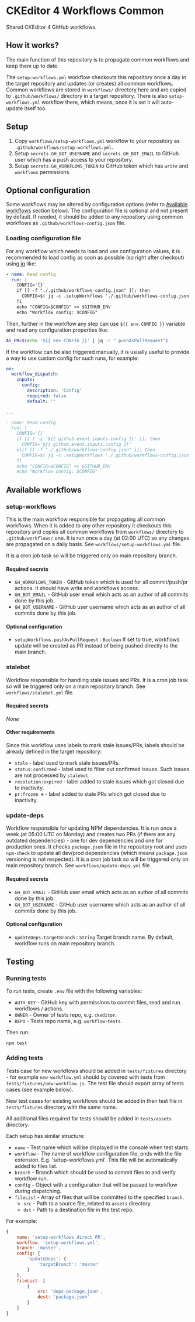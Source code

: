 # CKEditor 4 Workflows Common

Shared CKEditor 4 GitHub workflows.

## How it works?

The main function of this repository is to propagate common workflows and keep them up to date.

The `setup-workflows.yml` workflow checkouts this repository once a day in the target repository and updates (or creates) all common workflows. Common workflows are stored in `workflows/` directory here and are copied to `.github/workflows/` directory in a target repository. There is also `setup-workflows.yml` workflow there, which means, once it is set it will auto-update itself too.

## Setup

1. Copy `workflows/setup-workflows.yml` workflow to your repository as `.github/workflows/setup-workflows.yml`.
1. Setup `secrets.GH_BOT_USERNAME` and `secrets.GH_BOT_EMAIL` to GitHub user which has a push access to your repository.
1. Setup `secrets.GH_WORKFLOWS_TOKEN` to GitHub token which has `write` and `workflows` permissions.

## Optional configuration

Some workflows may be altered by configuration options (refer to [Available workflows](#available-workflows) section below). The configuration file is optional and not present by default. If needed, it should be added to any repository using common workflows as `.github/workflows-config.json` file.

### Loading configuration file

For any workflow which needs to load and use configuration values, it is recommended to load config as soon as possible (so right after checkout) using [jq](https://stedolan.github.io/jq/) like:

```yml
- name: Read config
  run: |
    CONFIG='{}'
    if [[ -f "./.github/workflows-config.json" ]]; then
      CONFIG=$( jq -c .setupWorkflows './.github/workflows-config.json' )
    fi
    echo "CONFIG=$CONFIG" >> $GITHUB_ENV
    echo "Workflow config: $CONFIG"
```

Then, further in the workflow any step can use `${{ env.CONFIG }}` variable and read any configuration properties like:

```bash
AS_PR=$(echo '${{ env.CONFIG }}' | jq -r ".pushAsPullRequest")
```

If the workflow can be also triggered manually, it is usually useful to provide a way to use custom config for such runs, for example:

```yml
on:
  workflow_dispatch:
    inputs:
      config:
        description: 'Config'
        required: false
        default: ''

...

- name: Read config
  run: |
    CONFIG='{}'
    if [[ ! -z '${{ github.event.inputs.config }}' ]]; then
      CONFIG='${{ github.event.inputs.config }}'
    elif [[ -f "./.github/workflows-config.json" ]]; then
      CONFIG=$( jq -c .setupWorkflows './.github/workflows-config.json' )
    fi
    echo "CONFIG=$CONFIG" >> $GITHUB_ENV
    echo "Workflow config: $CONFIG"
```

## Available workflows

### setup-workflows

This is the main workflow responsible for propagating all common workflows. When it is added to any other repository it checkouts this repository and copies all common workflows from `workflows/` directory to `.github/workflows/` one. It is run once a day (at 02:00 UTC) so any changes are propagated on a daily basis. See `workflows/setup-workflows.yml` file.

It is a cron job task so will be triggered only on main repository branch.

#### Required secrets

* `GH_WORKFLOWS_TOKEN` - GitHub token which is used for all commit/push/pr actions. It should have write and workflows access.
* `GH_BOT_EMAIL` - GitHub user email which acts as an author of all commits done by this job.
* `GH_BOT_USERNAME` - GitHub user username which acts as an author of all commits done by this job.

#### Optional configuration

* `setupWorkflows.pushAsPullRequest` : `Boolean` If set to true, workflows update will be created as PR instead of being pushed directly to the main branch.

### stalebot

Workflow responsible for handling stale issues and PRs. It is a cron job task so will be triggered only on a main repository branch. See `workflows/stalebot.yml` file.

#### Required secrets

_None_

#### Other requirements

Since this workflow uses labels to mark stale issues/PRs, labels should be already defined in the target repository:

* `stale` - label used to mark stale issues/PRs.
* `status:confirmed` - label used to filter out confirmed issues. Such issues are not processed by `stalebot`.
* `resolution:expired` - label added to stale issues which got closed due to inactivity.
* `pr:frozen ❄` - label added to stale PRs which got closed due to inactivity.

### update-deps

Workflow responsible for updating NPM dependencies. It is run once a week (at 05:00 UTC on Monday) and creates two PRs (if there are any outdated dependencies) - one for dev dependencies and one for production ones. It checks `package.json` file in the repository root and uses `npm-check` to update all dev/prod dependencies (which means `package.json` versioning is not respected). It is a cron job task so will be triggered only on main repository branch. See `workflows/update-deps.yml` file.

#### Required secrets

* `GH_BOT_EMAIL` - GitHub user email which acts as an author of all commits done by this job.
* `GH_BOT_USERNAME` - GitHub user username which acts as an author of all commits done by this job.

#### Optional configuration

* `updateDeps.targetBranch` : `String` Target branch name. By default, workflow runs on main repository branch.

## Testing

### Running tests

To run tests, create `.env` file with the following variables:

* `AUTH_KEY` - GitHub key with permissions to commit files, read and run workflows / actions.
* `OWNER` - Owner of tests repo, e.g. `ckeditor`.
* `REPO` - Tests repo name, e.g. `workflow-tests`.

Then run:

```
npm test
```

### Adding tests

Tests case for new workflows should be added in `tests/fixtures` directory - for example `new-workflow.yml` should by covered with tests from `tests/fixtures/new-workflow.js`. The test file should export array of tests cases (see example below).

New test cases for existing workflows should be added in their test file  in `tests/fixtures` directory with the same name.

All additional files required for tests should be added in `tests/assets` directory.

Each setup has similar structure:
* `name` - Test name which will be displayed in the console when test starts.
* `workflow` - The name of workflow configuration file, ends with the file extension. E.g. 'setup-workflows.yml'. This file will be automatically added to files list.
* `branch` - Branch which should be used to commit files to and verify workflow run.
* `config` - Object with a configuration that will be passed to workflow during dispatching.
* `fileList` - Array of files that will be committed to the specified `branch`.
  * `src` - Path to a source file, related to `assets` directory.
  * `dst` - Path to a destination file in the test repo.

For example:

```js
{
	name: 'setup-workflows direct PR',
	workflow: 'setup-workflows.yml',
	branch: 'master',
	config: {
		'updateDeps': {
			'targetBranch': 'master'
		}
	},
	fileList: [
		{
			src: 'deps-package.json',
			dest: 'package.json'
		}
	]
}
```

